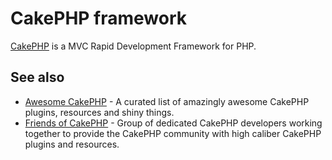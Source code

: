 # CakePHP framework

[CakePHP](http://cakephp.org/) is a MVC Rapid Development Framework for PHP.

## See also

* [Awesome CakePHP](https://github.com/friendsofcake/awesome-cakephp) - A
  curated list of amazingly awesome CakePHP plugins, resources and shiny
  things.
* [Friends of CakePHP](http://friendsofcake.com/) - Group of dedicated CakePHP
  developers working together to provide the CakePHP community with high
  caliber CakePHP plugins and resources.
